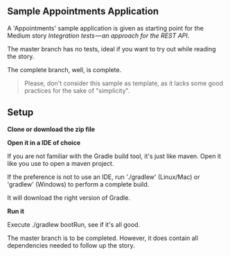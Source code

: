 ## Sample Appointments Application

A 'Appointments' sample application is given as starting point for the Medium story 
_Integration tests — an approach for the REST API_.
 

The master branch has no tests, ideal if you want to try out while reading the story. 

The complete branch, well, is complete. 

> Please, don't consider this sample as template, as it lacks some good practices for the sake of "simplicity".


## Setup

**Clone or download the zip file**

**Open it in a IDE of choice**

If you are not familiar with the Gradle build tool, it's just like maven. Open it like you use to open a maven project.

If the preference is not to use an IDE, run './gradlew' (Linux/Mac) or 'gradlew' (Windows) to perform a complete build. 

It will download the right version of Gradle.

**Run it**

Execute ./gradlew bootRun, see if it's all good.

The master branch is to be completed. However, it does contain all dependencies needed to follow up the story. 

